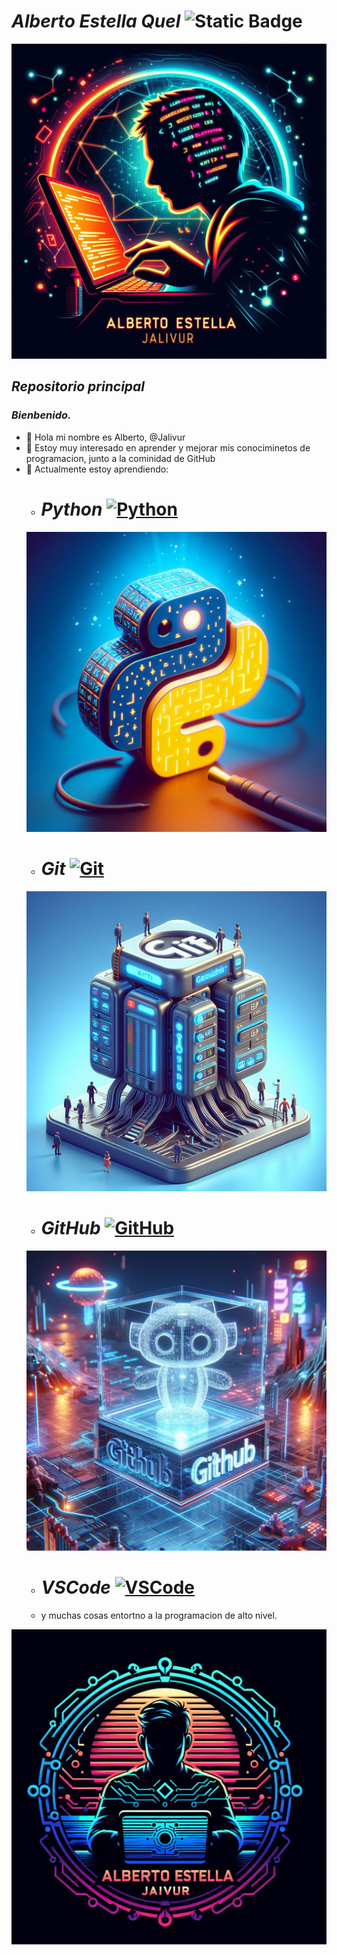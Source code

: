 # ***Alberto Estella Quel***  ![Static Badge](https://img.shields.io/badge/Alberto_Estella-%40Jalivur-red)

![@Jalivur](Images/Logoderecha2.jpg)
## *Repositorio principal*
### *Bienbenido.*
- 👋 Hola mi nombre es Alberto, @Jalivur
- 👀 Estoy muy interesado en aprender y mejorar mis conociminetos de programacion, junto a la cominidad de GitHub
- 🌱 Actualmente estoy aprendiendo:
  - # ***Python*** [![Python](https://img.shields.io/badge/Python-blue?style=flat&logo=python&logoColor=yellow&labelColor=101010)]()
  ![logo python|5](Images/LogoPython.jpg)
  - # ***Git*** [![Git](https://img.shields.io/badge/Git.-red?style=flat&logo=git&logoColor=red&labelColor=white)]() 
  ![logo Git|5](Images/LogoGit.jpg)
  - # ***GitHub*** [![GitHub](https://img.shields.io/badge/GitHub-black?style=flat&logo=github&logoColor=black&labelColor=white)]() 
  ![logo GitHub|5](Images/LogoGithub.jpg)
  - # ***VSCode*** [![VSCode](https://img.shields.io/badge/Visual%20Studio%20Code-blue?style=flat&logo=Visual%20Studio%20Code&logoColor=blue&labelColor=white)]()
  - y muchas cosas entortno a la programacion de alto nivel.

![@Jalivur](Images/Logofrente2.jpg)

<!---
Jalivur/Jalivur is a ✨ special ✨ repository because its `README.md` (this file) appears on your GitHub profile.
You can click the Preview link to take a look at your changes.
--->
